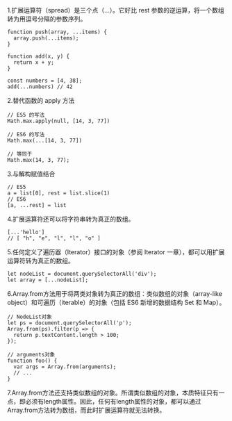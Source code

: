 1.扩展运算符（spread）是三个点（...）。它好比 rest 参数的逆运算，将一个数组转为用逗号分隔的参数序列。  
```$xslt
function push(array, ...items) {
  array.push(...items);
}

function add(x, y) {
  return x + y;
}

const numbers = [4, 38];
add(...numbers) // 42
```
2.替代函数的 apply 方法
```$xslt
// ES5 的写法
Math.max.apply(null, [14, 3, 77])

// ES6 的写法
Math.max(...[14, 3, 77])

// 等同于
Math.max(14, 3, 77);
```
3.与解构赋值结合
```$xslt
// ES5
a = list[0], rest = list.slice(1)
// ES6
[a, ...rest] = list
```
4.扩展运算符还可以将字符串转为真正的数组。
```$xslt
[...'hello']
// [ "h", "e", "l", "l", "o" ]
```
5.任何定义了遍历器（Iterator）接口的对象（参阅 Iterator 一章），都可以用扩展运算符转为真正的数组。
```$xslt
let nodeList = document.querySelectorAll('div');
let array = [...nodeList];
```
6.Array.from方法用于将两类对象转为真正的数组：类似数组的对象（array-like object）和可遍历（iterable）的对象（包括 ES6 新增的数据结构 Set 和 Map）。  
```$xslt
// NodeList对象
let ps = document.querySelectorAll('p');
Array.from(ps).filter(p => {
  return p.textContent.length > 100;
});

// arguments对象
function foo() {
  var args = Array.from(arguments);
  // ...
}
```
7.Array.from方法还支持类似数组的对象。所谓类似数组的对象，本质特征只有一点，即必须有length属性。因此，任何有length属性的对象，都可以通过Array.from方法转为数组，而此时扩展运算符就无法转换。  
